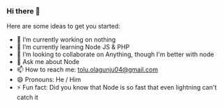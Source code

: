 ### Hi there 👋


<!--**Powerisinschool/powerisinschool** is a ✨ _special_ ✨ repository because its `README.md` (this file) appears on your GitHub profile.-->

Here are some ideas to get you started:

- 🔭 I’m currently working on nothing
- 🌱 I’m currently learning Node JS & PHP
- 👯 I’m looking to collaborate on Anything, though I'm better with node
- 💬 Ask me about Node
- 📫 How to reach me: tolu.olagunju04@gmail.com
- 😄 Pronouns: He / Him
- ⚡ Fun fact: Did you know that Node is so fast that even lightning can't catch it
